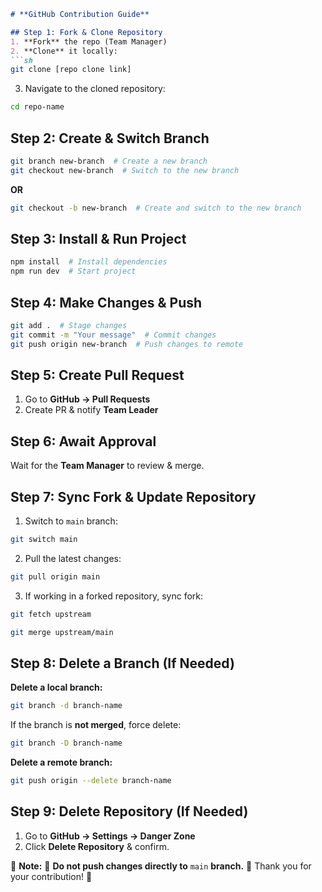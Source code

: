 ```md
# **GitHub Contribution Guide**

## Step 1: Fork & Clone Repository
1. **Fork** the repo (Team Manager)
2. **Clone** it locally:
```sh
git clone [repo clone link]
```
3. Navigate to the cloned repository:
```sh
cd repo-name
```

## Step 2: Create & Switch Branch
```sh
git branch new-branch  # Create a new branch
git checkout new-branch  # Switch to the new branch
```
**OR**
```sh
git checkout -b new-branch  # Create and switch to the new branch
```

## Step 3: Install & Run Project
```sh
npm install  # Install dependencies
npm run dev  # Start project
```

## Step 4: Make Changes & Push
```sh
git add .  # Stage changes
git commit -m "Your message"  # Commit changes
git push origin new-branch  # Push changes to remote
```

## Step 5: Create Pull Request
1. Go to **GitHub → Pull Requests**
2. Create PR & notify **Team Leader**

## Step 6: Await Approval
Wait for the **Team Manager** to review & merge.

## Step 7: Sync Fork & Update Repository
1. Switch to `main` branch:
```sh
git switch main
```
2. Pull the latest changes:
```sh
git pull origin main
```
3. If working in a forked repository, sync fork:
```sh
git fetch upstream
```
```sh
git merge upstream/main
```

## Step 8: Delete a Branch (If Needed)
**Delete a local branch:**
```sh
git branch -d branch-name
```
If the branch is **not merged**, force delete:
```sh
git branch -D branch-name
```
**Delete a remote branch:**
```sh
git push origin --delete branch-name
```

## Step 9: Delete Repository (If Needed)
1. Go to **GitHub → Settings → Danger Zone**
2. Click **Delete Repository** & confirm.

📌 **Note:**
🚨 **Do not push changes directly to** `main` **branch.** 🚨
Thank you for your contribution! 🚀
```
